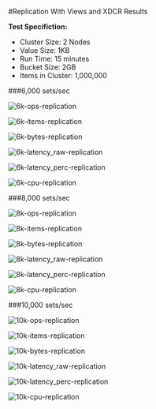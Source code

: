 #Replication With Views and XDCR Results

**Test Specifiction:**

* Cluster Size: 2 Nodes
* Value Size: 1KB
* Run Time: 15 minutes
* Bucket Size: 2GB
* Items in Cluster: 1,000,000

###6,000 sets/sec

![6k-ops-replication](images/replication_with_views_xdcr/6k_ops.png)

![6k-items-replication](images/replication_with_views_xdcr/6k_items.png)

![6k-bytes-replication](images/replication_with_views_xdcr/6k_bytes.png)

![6k-latency_raw-replication](images/replication_with_views_xdcr/6k_latency_raw.png)

![6k-latency_perc-replication](images/replication_with_views_xdcr/6k_latency_perc.png)

![6k-cpu-replication](images/replication_with_views_xdcr/6k_cpu.png)

###8,000 sets/sec

![8k-ops-replication](images/replication_with_views_xdcr/8k_ops.png)

![8k-items-replication](images/replication_with_views_xdcr/8k_items.png)

![8k-bytes-replication](images/replication_with_views_xdcr/8k_bytes.png)

![8k-latency_raw-replication](images/replication_with_views_xdcr/8k_latency_raw.png)

![8k-latency_perc-replication](images/replication_with_views_xdcr/8k_latency_perc.png)

![8k-cpu-replication](images/replication_with_views_xdcr/8k_cpu.png)

###10,000 sets/sec

![10k-ops-replication](images/replication_with_views_xdcr/10k_ops.png)

![10k-items-replication](images/replication_with_views_xdcr/10k_items.png)

![10k-bytes-replication](images/replication_with_views_xdcr/10k_bytes.png)

![10k-latency_raw-replication](images/replication_with_views_xdcr/10k_latency_raw.png)

![10k-latency_perc-replication](images/replication_with_views_xdcr/10k_latency_perc.png)

![10k-cpu-replication](images/replication_with_views_xdcr/10k_cpu.png)

